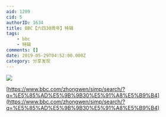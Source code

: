 ```yaml
---
aid: 1209
cid: 5
authorID: 1634
title: BBC【六四30周年】特辑
tags:
    - bbc
    - 特辑
comments: []
date: 2019-05-29T04:52:00.000Z
category: 分享发现
---
```


![](https://telegra.ph/file/44bd48fb97ad6ac4f0b2f.png)

[https://www.bbc.com/zhongwen/simp/search/?q=%E5%85%AD%E5%9B%9B30%E5%91%A8%E5%B9%B4](https://www.bbc.com/zhongwen/simp/search/?q=%E5%85%AD%E5%9B%9B30%E5%91%A8%E5%B9%B4)
